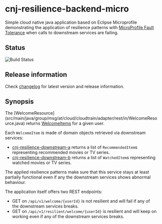 # cnj-resilience-backend-micro

Simple cloud native java application based on Eclipse Microprofile demonstrating the application of resilience patterns
with [MicroProfile Fault Tolerance](https://github.com/eclipse/microprofile-fault-tolerance) when calls to downstream services are failing.

## Status

![Build Status](https://codebuild.eu-west-1.amazonaws.com/badges?uuid=eyJlbmNyeXB0ZWREYXRhIjoibkRGVDR3MWtiZ3hwRWg2YmExM2wrRVBwUkNoVzJVZ01MVFJMeFI4SWd3UWcxUktvWTJzRTlKWWVsSHF5MHJwK1VBRlZzcFZncVl5d3poM3hLcHhPUW4wPSIsIml2UGFyYW1ldGVyU3BlYyI6ImhQT0huZDdOTzhSNDZldDMiLCJtYXRlcmlhbFNldFNlcmlhbCI6MX0%3D&branch=mains)

## Release information

Check [changelog](changelog.md) for latest version and release information.

## Synopsis

The [WelcomeResource] (src/main/java/group/msg/at/cloud/cloudtrain/adapter/rest/in/WelcomeResource.java) returns
[WelcomeItems](src/main/java/group/msg/at/cloud/cloudtrain/core/entity/WelcomeItems.java)
for a given user.

Each `WelcomeItem` is made of domain objects retrieved via downstream services:

* [cnj-resilience-downstream-a](https://github.com/msgoat/cnj-resilience-downstream-a/blob/main/README.md) returns a list of `RecommendedItem`s representing recommended movies or TV series.
* [cnj-resilience-downstream-b](https://github.com/msgoat/cnj-resilience-downstream-b/blob/main/README.md) returns a list of `WatchedItem`s representing watched movies or TV series.

The applied resilience patterns make sure that this service stays at least partially functional even
if any the downstream services shows abnormal behaviour.

The application itself offers two REST endpoints:

* GET on `/api/v1/welcome/{userId}` is not resilient and will fail if any of the downstream services breaks.
* GET on `/api/v1/resilient/welcome/{userId}` is resilient and will keep on working even if any of the downstream services breaks.